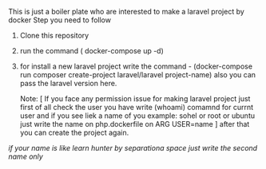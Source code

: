 This is just a boiler plate who are interested to make a laravel project by docker
Step you need to follow
1. Clone this repository
2. run the command ( docker-compose up -d)
3. for install a new  laravel project write the command -  (docker-compose run composer create-project laravel/laravel project-name)  also you can pass the laravel version here.

   Note: [ If you face any permission issue for making laravel project just first of all check the user you have write (whoami) comamnd for currnt user and if you see liek a name of you example: sohel or root or ubuntu just write the name on php.dockerfile on 
   ARG USER=name ]
after that you can create the project again.

*if your name is like learn hunter by separationa  space just write the second name only*
